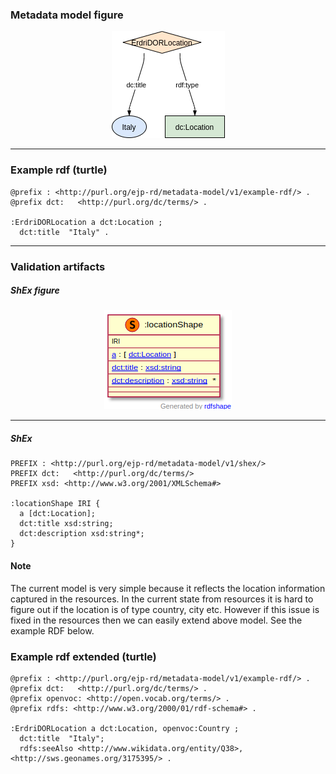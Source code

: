 ### Metadata model figure

<p align="center"> 
    <a href="../images/turtle/location.png" target="_blank">
        <img src="../images/turtle/location.png"> 
    </a>
</p>


***

### Example rdf (turtle)

```ttl
@prefix : <http://purl.org/ejp-rd/metadata-model/v1/example-rdf/> .
@prefix dct:   <http://purl.org/dc/terms/> .
  
:ErdriDORLocation a dct:Location ;
  dct:title  "Italy" .
```

***

### Validation artifacts 

##### ShEx figure

<p align="center"> 
    <a href="../images/shex/location.png" target="_blank">
        <img src="../images/shex/location.png"> 
    </a>
</p>

***
##### ShEx

``` ShEx
PREFIX : <http://purl.org/ejp-rd/metadata-model/v1/shex/>
PREFIX dct:   <http://purl.org/dc/terms/>
PREFIX xsd: <http://www.w3.org/2001/XMLSchema#>

:locationShape IRI {
  a [dct:Location];
  dct:title xsd:string;
  dct:description xsd:string*;
}
```

#### Note
The current model is very simple because it reflects the location information captured in the resources. In the current state from resources it is hard to figure out if the location is of type country, city etc. However if this issue is fixed in the resources then we can easily extend above model. See the example RDF below.


### Example rdf extended (turtle)

```ttl
@prefix : <http://purl.org/ejp-rd/metadata-model/v1/example-rdf/> .
@prefix dct:   <http://purl.org/dc/terms/> .
@prefix openvoc: <http://open.vocab.org/terms/> .
@prefix rdfs: <http://www.w3.org/2000/01/rdf-schema#> . 
  
:ErdriDORLocation a dct:Location, openvoc:Country ;
  dct:title  "Italy";
  rdfs:seeAlso <http://www.wikidata.org/entity/Q38>, <http://sws.geonames.org/3175395/> .
  
```
